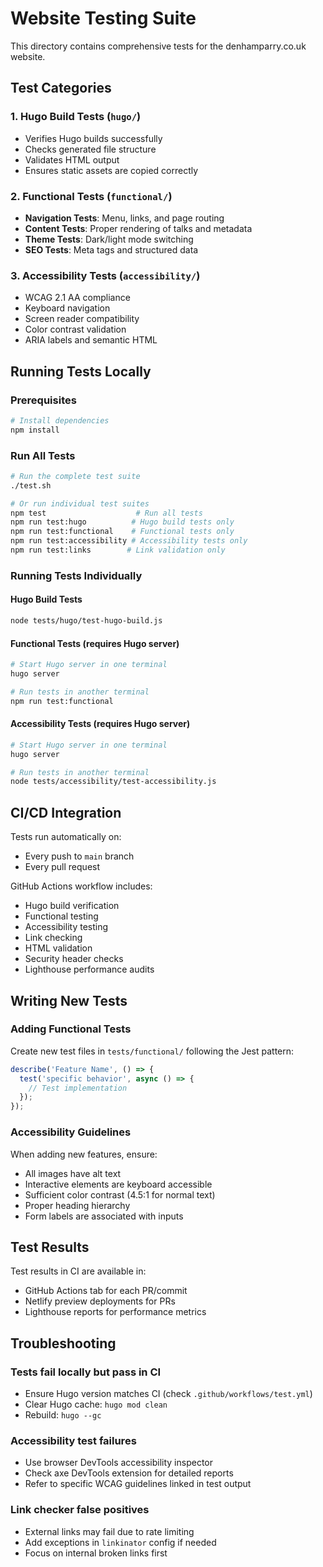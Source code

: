 # Website Testing Suite

This directory contains comprehensive tests for the denhamparry.co.uk website.

## Test Categories

### 1. Hugo Build Tests (`hugo/`)
- Verifies Hugo builds successfully
- Checks generated file structure
- Validates HTML output
- Ensures static assets are copied correctly

### 2. Functional Tests (`functional/`)
- **Navigation Tests**: Menu, links, and page routing
- **Content Tests**: Proper rendering of talks and metadata
- **Theme Tests**: Dark/light mode switching
- **SEO Tests**: Meta tags and structured data

### 3. Accessibility Tests (`accessibility/`)
- WCAG 2.1 AA compliance
- Keyboard navigation
- Screen reader compatibility
- Color contrast validation
- ARIA labels and semantic HTML

## Running Tests Locally

### Prerequisites
```bash
# Install dependencies
npm install
```

### Run All Tests
```bash
# Run the complete test suite
./test.sh

# Or run individual test suites
npm test                    # Run all tests
npm run test:hugo          # Hugo build tests only
npm run test:functional    # Functional tests only
npm run test:accessibility # Accessibility tests only
npm run test:links        # Link validation only
```

### Running Tests Individually

#### Hugo Build Tests
```bash
node tests/hugo/test-hugo-build.js
```

#### Functional Tests (requires Hugo server)
```bash
# Start Hugo server in one terminal
hugo server

# Run tests in another terminal
npm run test:functional
```

#### Accessibility Tests (requires Hugo server)
```bash
# Start Hugo server in one terminal
hugo server

# Run tests in another terminal
node tests/accessibility/test-accessibility.js
```

## CI/CD Integration

Tests run automatically on:
- Every push to `main` branch
- Every pull request

GitHub Actions workflow includes:
- Hugo build verification
- Functional testing
- Accessibility testing
- Link checking
- HTML validation
- Security header checks
- Lighthouse performance audits

## Writing New Tests

### Adding Functional Tests
Create new test files in `tests/functional/` following the Jest pattern:

```javascript
describe('Feature Name', () => {
  test('specific behavior', async () => {
    // Test implementation
  });
});
```

### Accessibility Guidelines
When adding new features, ensure:
- All images have alt text
- Interactive elements are keyboard accessible
- Sufficient color contrast (4.5:1 for normal text)
- Proper heading hierarchy
- Form labels are associated with inputs

## Test Results

Test results in CI are available in:
- GitHub Actions tab for each PR/commit
- Netlify preview deployments for PRs
- Lighthouse reports for performance metrics

## Troubleshooting

### Tests fail locally but pass in CI
- Ensure Hugo version matches CI (check `.github/workflows/test.yml`)
- Clear Hugo cache: `hugo mod clean`
- Rebuild: `hugo --gc`

### Accessibility test failures
- Use browser DevTools accessibility inspector
- Check axe DevTools extension for detailed reports
- Refer to specific WCAG guidelines linked in test output

### Link checker false positives
- External links may fail due to rate limiting
- Add exceptions in `linkinator` config if needed
- Focus on internal broken links first